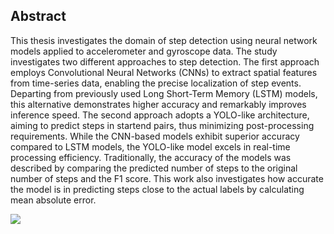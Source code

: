 ## Abstract

This thesis investigates the domain of step detection using neural network models applied
to accelerometer and gyroscope data. The study investigates two different approaches
to step detection. The first approach employs Convolutional Neural Networks (CNNs)
to extract spatial features from time-series data, enabling the precise localization of step
events. Departing from previously used Long Short-Term Memory (LSTM) models,
this alternative demonstrates higher accuracy and remarkably improves inference speed.
The second approach adopts a YOLO-like architecture, aiming to predict steps in startend pairs, thus minimizing post-processing requirements. While the CNN-based models
exhibit superior accuracy compared to LSTM models, the YOLO-like model excels in
real-time processing efficiency. Traditionally, the accuracy of the models was described
by comparing the predicted number of steps to the original number of steps and the F1
score. This work also investigates how accurate the model is in predicting steps close to
the actual labels by calculating mean absolute error.

![](https://github.com/zakriyahmed/Step-Detection-Master-Thesis/Results/plot.gif)


